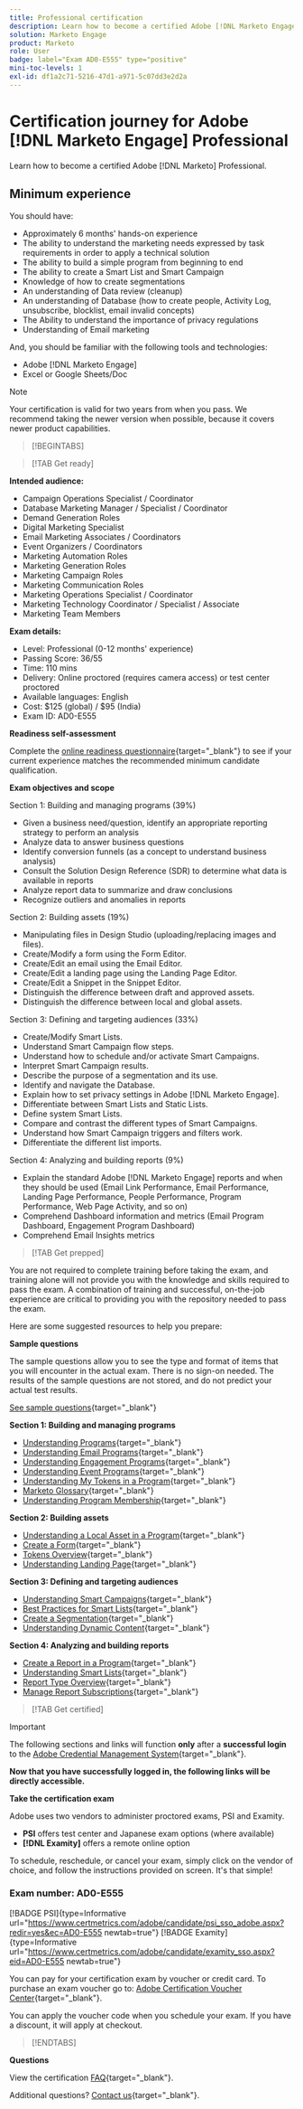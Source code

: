 ```yaml
---
title: Professional certification
description: Learn how to become a certified Adobe [!DNL Marketo Engage] Professional.
solution: Marketo Engage
product: Marketo
role: User
badge: label="Exam AD0-E555" type="positive"
mini-toc-levels: 1
exl-id: df1a2c71-5216-47d1-a971-5c07dd3e2d2a
---
```

# Certification journey for Adobe [!DNL Marketo Engage] Professional

Learn how to become a certified Adobe [!DNL Marketo] Professional.

## Minimum experience

You should have:

* Approximately 6 months' hands-on experience
* The ability to understand the marketing needs expressed by task requirements in order to apply a technical solution
* The ability to build a simple program from beginning to end
* The ability to create a Smart List and Smart Campaign
* Knowledge of how to create segmentations
* An understanding of Data review (cleanup)
* An understanding of Database (how to create people, Activity Log, unsubscribe, blocklist, email invalid concepts)
* The Ability to understand the importance of privacy regulations
* Understanding of Email marketing

And, you should be familiar with the following tools and technologies:

* Adobe [!DNL Marketo Engage]
* Excel or Google Sheets/Doc

>[!NOTE]
>
>Your certification is valid for two years from when you pass. We recommend taking the newer version when possible, because it covers newer product capabilities.

>[!BEGINTABS]

>[!TAB Get ready]

**Intended audience:**

* Campaign Operations Specialist / Coordinator
* Database Marketing Manager / Specialist / Coordinator
* Demand Generation Roles
* Digital Marketing Specialist
* Email Marketing Associates / Coordinators
* Event Organizers / Coordinators
* Marketing Automation Roles
* Marketing Generation Roles
* Marketing Campaign Roles
* Marketing Communication Roles
* Marketing Operations Specialist / Coordinator
* Marketing Technology Coordinator / Specialist / Associate
* Marketing Team Members

**Exam details:**

* Level: Professional (0-12 months' experience)
* Passing Score: 36/55
* Time: 110 mins
* Delivery: Online proctored (requires camera access) or test center proctored
* Available languages: English
* Cost: $125 (global) / $95 (India)
* Exam ID: AD0-E555

**Readiness self-assessment**

Complete the [online readiness questionnaire](https://scorpion.caveon.com/launchpad/ad-q-e555-readiness-questionnaire-for-adobe-marketo-engage-professional-exam/ad-q-e555-readiness-questionnaire-for-adobe-marketo-engage-professional-exam){target="_blank"} to see if your current experience matches the recommended minimum candidate qualification.

**Exam objectives and scope**

Section 1: Building and managing programs (39%)

* Given a business need/question, identify an appropriate reporting strategy to perform an analysis
* Analyze data to answer business questions
* Identify conversion funnels (as a concept to understand business analysis)
* Consult the Solution Design Reference (SDR) to determine what data is available in reports
* Analyze report data to summarize and draw conclusions
* Recognize outliers and anomalies in reports

Section 2: Building assets (19%)

* Manipulating files in Design Studio (uploading/replacing images and files).
* Create/Modify a form using the Form Editor.
* Create/Edit an email using the Email Editor.
* Create/Edit a landing page using the Landing Page Editor.
* Create/Edit a Snippet in the Snippet Editor.
* Distinguish the difference between draft and approved assets.
* Distinguish the difference between local and global assets.

Section 3: Defining and targeting audiences (33%)

* Create/Modify Smart Lists.
* Understand Smart Campaign flow steps.
* Understand how to schedule and/or activate Smart Campaigns.
* Interpret Smart Campaign results.
* Describe the purpose of a segmentation and its use.
* Identify and navigate the Database.
* Explain how to set privacy settings in Adobe [!DNL Marketo Engage].
* Differentiate between Smart Lists and Static Lists.
* Define system Smart Lists.
* Compare and contrast the different types of Smart Campaigns.
* Understand how Smart Campaign triggers and filters work.
* Differentiate the different list imports.

Section 4: Analyzing and building reports (9%)

* Explain the standard Adobe [!DNL Marketo Engage] reports and when they should be used (Email Link Performance, Email Performance, Landing Page Performance, People Performance, Program Performance, Web Page Activity, and so on)
* Comprehend Dashboard information and metrics (Email Program Dashboard, Engagement Program Dashboard)
* Comprehend Email Insights metrics

>[!TAB Get prepped]

You are not required to complete training before taking the exam, and training alone will not provide you with the knowledge and skills required to pass the exam. A combination of training and successful, on-the-job experience are critical to providing you with the repository needed to pass the exam.

Here are some suggested resources to help you prepare:

**Sample questions**

The sample questions allow you to see the type and format of items that you will encounter in the actual exam. There is no sign-on needed. The results of the sample questions are not stored, and do not predict your actual test results.

[See sample questions](https://scorpion.caveon.com/launchpad/ad0-e555-adobe-marketo-engage-professional-copy-nppnkv){target="_blank"}

**Section 1: Building and managing programs**

* [Understanding Programs](https://experienceleague.adobe.com/docs/marketo/using/product-docs/core-marketo-concepts/programs/creating-programs/understanding-programs.html){target="_blank"} 
* [Understanding Email Programs](https://experienceleague.adobe.com/docs/marketo/using/product-docs/email-marketing/email-programs/creating-an-email-program/understanding-email-programs.html){target="_blank"} 
* [Understanding Engagement Programs](https://experienceleague.adobe.com/docs/marketo/using/product-docs/email-marketing/drip-nurturing/creating-an-engagement-program/understanding-engagement-programs.html){target="_blank"} 
* [Understanding Event Programs](https://experienceleague.adobe.com/docs/marketo/using/product-docs/demand-generation/events/understanding-events/understanding-event-programs.html){target="_blank"} 
* [Understanding My Tokens in a Program](https://experienceleague.adobe.com/docs/marketo/using/product-docs/core-marketo-concepts/programs/tokens/understanding-my-tokens-in-a-program.html){target="_blank"} 
* [Marketo Glossary](https://experienceleague.adobe.com/docs/marketo/using/getting-started-with-marketo/marketo-glossary.html){target="_blank"} 
* [Understanding Program Membership](https://experienceleague.adobe.com/docs/marketo/using/product-docs/core-marketo-concepts/programs/creating-programs/understanding-program-membership.html){target="_blank"} 

**Section 2: Building assets**

* [Understanding a Local Asset in a Program](https://experienceleague.adobe.com/docs/marketo/using/product-docs/core-marketo-concepts/programs/creating-programs/understanding-local-assets-in-a-program.html){target="_blank"} 
* [Create a Form](https://experienceleague.adobe.com/docs/marketo/using/product-docs/demand-generation/forms/creating-a-form/create-a-form.html){target="_blank"} 
* [Tokens Overview](https://experienceleague.adobe.com/docs/marketo/using/product-docs/demand-generation/landing-pages/personalizing-landing-pages/tokens-overview.html){target="_blank"} 
* [Understanding Landing Page](https://experienceleague.adobe.com/docs/marketo/using/product-docs/demand-generation/landing-pages/understanding-landing-pages/approve-unapprove-or-delete-a-landing-page.html){target="_blank"} 

**Section 3: Defining and targeting audiences**

* [Understanding Smart Campaigns](https://experienceleague.adobe.com/docs/marketo/using/product-docs/core-marketo-concepts/smart-campaigns/understanding-smart-campaigns.html){target="_blank"} 
* [Best Practices for Smart Lists](https://experienceleague.adobe.com/docs/marketo/using/product-docs/core-marketo-concepts/smart-lists-and-static-lists/creating-a-smart-list/best-practices-for-smart-lists.html?lang=en){target="_blank"} 
* [Create a Segmentation](https://experienceleague.adobe.com/docs/marketo/using/product-docs/personalization/segmentation-and-snippets/segmentation/create-a-segmentation.html){target="_blank"} 
* [Understanding Dynamic Content](https://experienceleague.adobe.com/docs/marketo/using/product-docs/personalization/segmentation-and-snippets/segmentation/understanding-dynamic-content.html){target="_blank"} 

**Section 4: Analyzing and building reports**

* [Create a Report in a Program](https://experienceleague.adobe.com/docs/marketo/using/product-docs/reporting/basic-reporting/creating-reports/create-a-report-in-a-program.html){target="_blank"} 
* [Understanding Smart Lists](https://experienceleague.adobe.com/docs/marketo/using/product-docs/core-marketo-concepts/smart-lists-and-static-lists/understanding-smart-lists.html){target="_blank"} 
* [Report Type Overview](https://experienceleague.adobe.com/docs/marketo/using/product-docs/reporting/basic-reporting/report-types/report-type-overview.html){target="_blank"} 
* [Manage Report Subscriptions](https://experienceleague.adobe.com/docs/marketo/using/product-docs/reporting/basic-reporting/report-subscriptions/manage-report-subscriptions.html){target="_blank"} 

>[!TAB Get certified]

>[!IMPORTANT]
>
>The following sections and links will function **only**  after a **successful login** to the [Adobe Credential Management System](http://www.certmetrics.com/adobe){target="_blank"}. 

**Now that you have successfully logged in, the following links will be directly accessible.**

**Take the certification exam**

Adobe uses two vendors to administer proctored exams, PSI and Examity. 

* **PSI** offers test center and Japanese exam options (where available) 
* **[!DNL Examity]** offers a remote online option

To schedule, reschedule, or cancel your exam, simply click on the vendor of choice, and follow the instructions provided on screen. It's that simple!

### Exam number: AD0-E555

[!BADGE PSI]{type=Informative url="https://www.certmetrics.com/adobe/candidate/psi_sso_adobe.aspx?redir=yes&ec=AD0-E555 newtab=true"} [!BADGE Examity]{type=Informative url="https://www.certmetrics.com/adobe/candidate/examity_sso.aspx?eid=AD0-E555 newtab=true"}

You can pay for your certification exam by voucher or credit card. To purchase an exam voucher go to: [Adobe Certification Voucher Center](https://market.xvoucher.com/adobe/global){target="_blank"}. 

You can apply the voucher code when you schedule your exam. If you have a discount, it will apply at checkout.

>[!ENDTABS]

**Questions**

View the certification [FAQ](https://experienceleague.adobe.com/docs/certification/certification/faq.html?lang=en){target="_blank"}.

Additional questions? [Contact us](mailto:certif@adobe.com){target="_blank"}.

